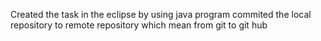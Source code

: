 Created the task in the eclipse by using java program 
commited the local repository to remote repository which mean from git to git hub
